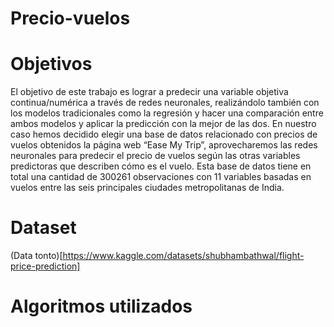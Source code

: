 # Precio-vuelos

# Objetivos
El objetivo de este trabajo es lograr a predecir una variable objetiva continua/numérica a
través de redes neuronales, realizándolo también con los modelos tradicionales como la
regresión y hacer una comparación entre ambos modelos y aplicar la predicción con la
mejor de las dos.
En nuestro caso hemos decidido elegir una base de datos relacionado con precios de vuelos
obtenidos la página web “Ease My Trip”, aprovecharemos las redes neuronales para
predecir el precio de vuelos según las otras variables predictoras que describen cómo es el
vuelo. Esta base de datos tiene en total una cantidad de 300261 observaciones con 11
variables basadas en vuelos entre las seis principales ciudades metropolitanas de India.

# Dataset 
(Data tonto)[https://www.kaggle.com/datasets/shubhambathwal/flight-price-prediction]

# Algoritmos utilizados
